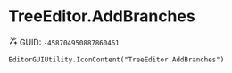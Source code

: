 # TreeEditor.AddBranches
![](/img/TreeEditor.AddBranches.png)
GUID: `-458704950887860461`
```
EditorGUIUtility.IconContent("TreeEditor.AddBranches")
```
